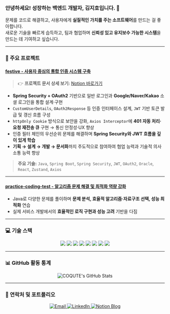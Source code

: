 ### 안녕하세요! 성장하는 백엔드 개발자, 김지호입니다. 👋

문제를 코드로 해결하고, 사용자에게 **실질적인 가치를 주는 소프트웨어**를 만드는 걸 좋아합니다.
<br>
새로운 기술을 빠르게 습득하고, 팀과 협업하며 **신뢰성 있고 유지보수 가능한 시스템**을 만드는 데 기여하고 싶습니다.

---

### 🚀 주요 프로젝트

#### [festive - 사용자 중심의 통합 인증 시스템 구축](https://github.com/KH-FinProject/festive)

> 👉 **프로젝트 문서 상세 보기:** [Notion 바로가기](https://coqute.notion.site/Festive-20eb4a3a1fba8070a307c664cc34e3b2)

- **Spring Security + OAuth2** 기반으로 일반 로그인과 **Google/Naver/Kakao** 소셜 로그인을 통합 설계·구현 
- `CustomUserDetails`, `OAuth2Response` 등 인증 인터페이스 설계, `JWT` 기반 토큰 발급 및 갱신 흐름 구성
- `httpOnly Cookie` 방식으로 보안을 강화, `Axios Interceptor`에 **401 자동 처리·요청 재전송 큐** 구현 → 통신 안정성·UX 향상
- 인증 필터 체인의 우선순위 문제를 해결하며 **Spring Security와 JWT 흐름을 깊이 있게 학습**
- **기획 → 설계 → 개발 → 문서화**까지 주도적으로 참여하여 협업 능력과 기술적 의사소통 능력 향상
> **주요 기술:** `Java`, `Spring Boot`, `Spring Security`, `JWT`, `OAuth2`, `Oracle`, `React`, `Zustand`, `Axios`

---

#### [practice-coding-test - 알고리즘 문제 해결 및 최적화 역량 강화](https://github.com/coqute/practice-coding-test)

- Java로 다양한 문제를 풀이하며 **문제 분석, 효율적 알고리즘·자료구조 선택, 성능 최적화** 연습
- 실제 서비스 개발에서의 **효율적인 로직 구현과 성능 고려** 기반을 다짐

---

### 💻 기술 스택

<p align="center">
  <img src="https://img.shields.io/badge/Java-007396?style=for-the-badge&logo=java&logoColor=white"/>
  <img src="https://img.shields.io/badge/SpringBoot-6DB33F?style=for-the-badge&logo=SpringBoot&logoColor=white"/>
  <img src="https://img.shields.io/badge/Oracle-F80000?style=for-the-badge&logo=oracle&logoColor=white"/>
  <img src="https://img.shields.io/badge/HTML5-E34F26?style=for-the-badge&logo=HTML5&logoColor=white"/>
  <img src="https://img.shields.io/badge/CSS3-663399?style=for-the-badge&logo=CSS&logoColor=white"/>
  <img src="https://img.shields.io/badge/JavaScript-F7DF1E?style=for-the-badge&logo=JavaScript&logoColor=black"/>
  <img src="https://img.shields.io/badge/React-61DAFB?style=for-the-badge&logo=React&logoColor=black"/>
  <img src="https://img.shields.io/badge/Git-F05032?style=for-the-badge&logo=Git&logoColor=white"/>
</p>

---

### 📊 GitHub 활동 통계

<p align="center">
  <img src="https://github-readme-stats.vercel.app/api?username=COQUTE&show_icons=true&theme=radical&rank_icon=github" alt="COQUTE's GitHub Stats">
</p>

---

### 🔗 연락처 및 포트폴리오

<p align="center">
  <a href="mailto:rlawlgh246@gmail.com">
    <img src="https://img.shields.io/badge/Email-D14836?style=for-the-badge&logo=gmail&logoColor=white" alt="Email">
  </a>
  <a href="https://www.linkedin.com/in/COQUTE">
    <img src="https://img.shields.io/badge/LinkedIn-0A66C2?style=for-the-badge&logo=linkedin&logoColor=white" alt="LinkedIn">
  </a>
  <a href="https://coqute.notion.site/429b5363627c40519df88077723a2a59">
    <img src="https://img.shields.io/badge/Notion-000000?style=for-the-badge&logo=notion&logoColor=white" alt="Notion Blog">
  </a>
</p>
